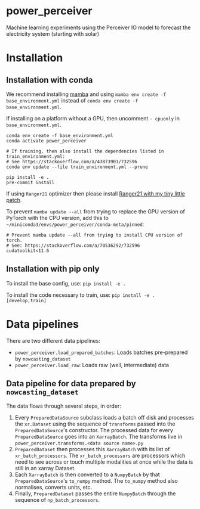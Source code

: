 # power_perceiver
Machine learning experiments using the Perceiver IO model to forecast the electricity system (starting with solar)


# Installation

## Installation with conda
We recommend installing [mamba](https://github.com/mamba-org/mamba) and using `mamba env create -f base_environment.yml` instead of `conda env create -f base_environment.yml`.

If installing on a platform without a GPU, then uncomment `- cpuonly` in `base_environment.yml`.

```shell
conda env create -f base_environment.yml
conda activate power_perceiver

# If training, then also install the dependencies listed in train_environment.yml:
# See https://stackoverflow.com/a/43873901/732596
conda env update --file train_environment.yml --prune

pip install -e .
pre-commit install
```

If using `Ranger21` optimizer then please install [Ranger21 with my tiny little patch](https://github.com/JackKelly/Ranger21/tree/patch-1).

To prevent `mamba update --all` from trying to replace the GPU version of PyTorch with the CPU version,
add this to `~/miniconda3/envs/power_perceiver/conda-meta/pinned`:

```
# Prevent mamba update --all from trying to install CPU version of torch.
# See: https://stackoverflow.com/a/70536292/732596
cudatoolkit<11.6
```

## Installation with pip only
To install the base config, use: `pip install -e .`

To install the code necessary to train, use: `pip install -e .[develop,train]`

# Data pipelines

There are two different data pipelines:

- `power_perceiver.load_prepared_batches`: Loads batches pre-prepared by `nowcasting_dataset`
- `power_perceiver.load_raw`: Loads raw (well, intermediate) data

## Data pipeline for data prepared by `nowcasting_dataset`

The data flows through several steps, in order:

1. Every `PreparedDataSource` subclass loads a batch off disk and processes the `xr.Dataset` using the sequence of `transforms` passed into the `PreparedDataSource`'s constructor. The processed data for every `PreparedDataSource` goes into an `XarrayBatch`. The transforms live in `power_perceiver.transforms.<data source name>.py`
2. `PreparedDataset` then processes this `XarrayBatch` with its list of `xr_batch_processors`. The `xr_batch_processors` are processors which need to see across or touch multiple modalities at once while the data is still in an xarray Dataset.
3. Each `XarrayBatch` is then converted to a `NumpyBatch` by that `PreparedDataSource`'s `to_numpy` method. The `to_numpy` method also normalises, converts units, etc.
4. Finally, `PreparedDataset` passes the entire `NumpyBatch` through the sequence of `np_batch_processors`.
